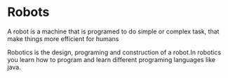 # Robots
A robot is a machine that is programed to do simple or complex task, that make things more efficient for humans 


Robotics is the design, programing and construction of a robot.In robotics you learn how to program and learn different programing languages like java.
